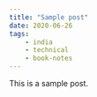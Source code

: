 ```yaml
---
title: "Sample post"
date: 2020-06-26
tags:
    - india
    - technical
    - book-notes
---
```


This is a sample post.